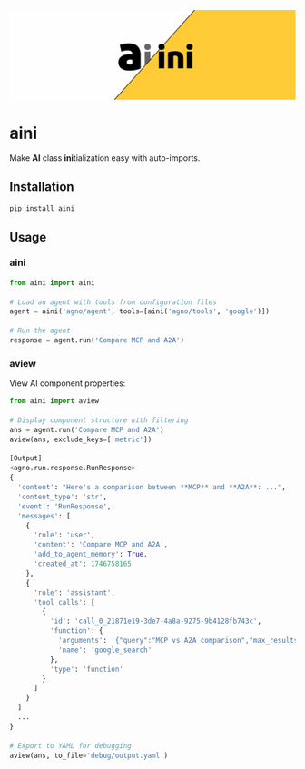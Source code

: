 ![AINI](images/aini.png)

# aini

Make **AI** class **ini**tialization easy with auto-imports.

## Installation

```bash
pip install aini
```

## Usage

### aini

```python
from aini import aini

# Load an agent with tools from configuration files
agent = aini('agno/agent', tools=[aini('agno/tools', 'google')])

# Run the agent
response = agent.run('Compare MCP and A2A')
```

### aview

View AI component properties:

```python
from aini import aview

# Display component structure with filtering
ans = agent.run('Compare MCP and A2A')
aview(ans, exclude_keys=['metric'])

[Output]
<agno.run.response.RunResponse>
{
  'content': "Here's a comparison between **MCP** and **A2A**: ...",
  'content_type': 'str',
  'event': 'RunResponse',
  'messages': [
    {
      'role': 'user',
      'content': 'Compare MCP and A2A',
      'add_to_agent_memory': True,
      'created_at': 1746758165
    },
    {
      'role': 'assistant',
      'tool_calls': [
        {
          'id': 'call_0_21871e19-3de7-4a8a-9275-9b4128fb743c',
          'function': {
            'arguments': '{"query":"MCP vs A2A comparison","max_results":5}',
            'name': 'google_search'
          },
          'type': 'function'
        }
      ]
    }
  ]
  ...
}

# Export to YAML for debugging
aview(ans, to_file='debug/output.yaml')
```
